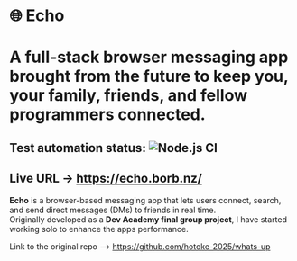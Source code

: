 # 🌐 Echo

# A full-stack browser messaging app brought from the future to keep you, your family, friends, and fellow programmers connected.

## Test automation status: ![Node.js CI](https://github.com/MatthewFcode/FilmFeel-API/actions/workflows/nodejs-sqlite-ci.yml/badge.svg)

## Live URL -> https://echo.borb.nz/

**Echo** is a browser-based messaging app that lets users connect, search, and send direct messages (DMs) to friends in real time.  
Originally developed as a **Dev Academy final group project**, I have started working solo to enhance the apps performance.


Link to the original repo --> https://github.com/hotoke-2025/whats-up